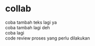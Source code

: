 # collab
coba tambah teks lagi ya <br>
coba tambah lagi deh <br>
coba lagi <br>
code review proses yang perlu dilakukan
